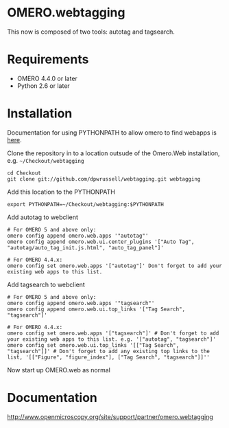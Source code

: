 OMERO.webtagging
================

This now is composed of two tools: autotag and tagsearch.

Requirements
============

* OMERO 4.4.0 or later
* Python 2.6 or later

Installation
============

Documentation for using PYTHONPATH to allow omero to find webapps is [here](https://www.openmicroscopy.org/site/support/omero5/developers/Web/CreateApp.html#add-your-app-location-to-your-pythonpath).

Clone the repository in to a location outsude of the Omero.Web installation, e.g. ```~/Checkout/webtagging```

    cd Checkout
    git clone git://github.com/dpwrussell/webtagging.git webtagging

Add this location to the PYTHONPATH

    export PYTHONPATH=~/Checkout/webtagging:$PYTHONPATH

Add autotag to webclient

    # For OMERO 5 and above only:
    omero config append omero.web.apps '"autotag"'
    omero config append omero.web.ui.center_plugins '["Auto Tag", "autotag/auto_tag_init.js.html", "auto_tag_panel"]'

    # For OMERO 4.4.x:
    omero config set omero.web.apps '["autotag"]' Don't forget to add your existing web apps to this list.

Add tagsearch to webclient

    # For OMERO 5 and above only:
    omero config append omero.web.apps '"tagsearch"'
    omero config append omero.web.ui.top_links '["Tag Search", "tagsearch"]'

    # For OMERO 4.4.x:
    omero config set omero.web.apps '["tagsearch"]' # Don't forget to add your existing web apps to this list. e.g. '["autotag", "tagsearch"]'
    omero config set omero.web.ui.top_links '[["Tag Search", "tagsearch"]]' # Don't forget to add any existing top links to the list, '[["Figure", "figure_index"], ["Tag Search", "tagsearch"]]''

Now start up OMERO.web as normal

Documentation
=============

http://www.openmicroscopy.org/site/support/partner/omero.webtagging
